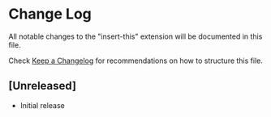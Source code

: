# Change Log

All notable changes to the "insert-this" extension will be documented in this file.

Check [Keep a Changelog](http://keepachangelog.com/) for recommendations on how to structure this file.

## [Unreleased]

- Initial release